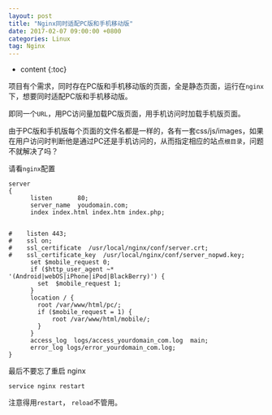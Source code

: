 ```yaml
---
layout: post
title: "Nginx同时适配PC版和手机移动版"
date: 2017-02-07 09:00:00 +0800 
categories: Linux
tag: Nginx
---
```

* content
{:toc}

项目有个需求，同时存在PC版和手机移动版的页面，全是静态页面，运行在```nginx```下，想要同时适配PC版和手机移动版。

即同一个```URL```，用PC访问量加载PC版页面，用手机访问时加载手机版页面。

由于PC版和手机版每个页面的文件名都是一样的，各有一套css/js/images，如果在用户访问时判断他是通过PC还是手机访问的，从而指定相应的站点```根目录```，问题不就解决了吗？

<!-- more -->

请看```nginx```配置

``` shell
server
{
      listen       80;
      server_name  youdomain.com;
      index index.html index.htm index.php;
      

#    listen 443;
#    ssl on;
#    ssl_certificate  /usr/local/nginx/conf/server.crt;
#    ssl_certificate_key  /usr/local/nginx/conf/server_nopwd.key;
      set $mobile_request 0;
      if ($http_user_agent ~* '(Android|webOS|iPhone|iPod|BlackBerry)') {
        set  $mobile_request 1;
      }
      location / {
        root /var/www/html/pc/;
        if ($mobile_request = 1) {
            root /var/www/html/mobile/;
        }
      }
      access_log  logs/access_yourdomain_com.log  main;
      error_log logs/error_yourdomain_com.log;
}

```

最后不要忘了重启 nginx 

```
service nginx restart
```

注意得用```restart```， ```reload```不管用。

